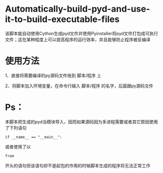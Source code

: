 # Automatically-build-pyd-and-use-it-to-build-executable-files
该脚本能自动使用Cython生成pyd文件并使用Pyinstaller将pyd文件打包成可执行文件；这在某种程度上可以提高程序的运行效率，并且能够防止程序被反编译
# 使用方法
1、直接将需要编译的py源码文件拖到 脚本/程序 上

2、将脚本加入环境变量，在命令行输入 脚本/程序 的名字，后面跟py源码文件
# Ps：
本脚本把生成的pyd当模块导入，因而如果源码因为多进程需要或者其它原因使用了下列语句

    if __name__ == "__main__":

或者使用了以

    from 

开头的语句但该语句却不是起包的作用的时候脚本生成的程序将无法正常工作
